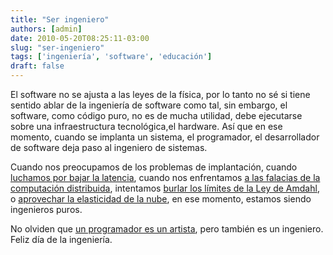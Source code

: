 ```yaml
---
title: "Ser ingeniero"
authors: [admin]
date: 2010-05-20T08:25:11-03:00
slug: "ser-ingeniero"
tags: ['ingeniería', 'software', 'educación']
draft: false
---
```

 
El software no se ajusta a las leyes de la física, por lo tanto no sé si
tiene sentido ablar de la ingeniería de software como tal, sin embargo,
el software, como código puro, no es de mucha utilidad, debe ejecutarse
sobre una infraestructura tecnológica,el hardware. Así que en ese
momento, cuando se implanta un sistema, el programador, el desarrollador
de software deja paso al ingeniero de sistemas.

Cuando nos preocupamos de los problemas de implantación, cuando
[luchamos por bajar la latencia](/blog/2009/03/latencia-seguimos-reciclando.html),
cuando nos enfrentamos [a las falacias de la computación
distribuida](/blog/2009/03/las-ocho-falacias-de-la-computacion-distribuida-reciclando.html),
intentamos [burlar los límites de la Ley de
Amdahl](/2009/09/el-problema-de-paralelizar.html), o
[aprovechar la elasticidad de la nube](/blog/2009/02/cloud-computing-de-acuerdo-a-berkeley-rad-lab.html),
en ese momento, estamos siendo ingenieros puros.

No olviden que [un programador es un artista](/2009/12/la-programacion-como-un-arte-parte-i.html),
pero también es un ingeniero. Feliz día de la ingeniería.
